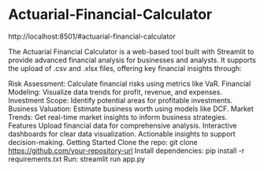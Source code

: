 # Actuarial-Financial-Calculator

http://localhost:8501/#actuarial-financial-calculator


The Actuarial Financial Calculator is a web-based tool built with Streamlit to provide advanced financial analysis for businesses and analysts. It supports the upload of .csv and .xlsx files, offering key financial insights through:

Risk Assessment: Calculate financial risks using metrics like VaR.
Financial Modeling: Visualize data trends for profit, revenue, and expenses.
Investment Scope: Identify potential areas for profitable investments.
Business Valuation: Estimate business worth using models like DCF.
Market Trends: Get real-time market insights to inform business strategies.
Features
Upload financial data for comprehensive analysis.
Interactive dashboards for clear data visualization.
Actionable insights to support decision-making.
Getting Started
Clone the repo: git clone https://github.com/your-repository-url
Install dependencies: pip install -r requirements.txt
Run: streamlit run app.py

